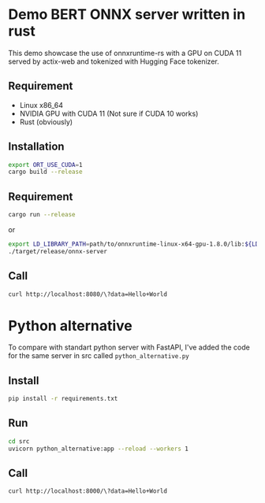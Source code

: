 # Demo BERT ONNX server written in rust

This demo showcase the use of onnxruntime-rs with a GPU on CUDA 11 served by actix-web and tokenized with Hugging Face tokenizer.

## Requirement

- Linux x86_64
- NVIDIA GPU with CUDA 11 (Not sure if CUDA 10 works)
- Rust (obviously)

## Installation

```bash
export ORT_USE_CUDA=1
cargo build --release
```

## Requirement

```bash
cargo run --release
```

or

```bash
export LD_LIBRARY_PATH=path/to/onnxruntime-linux-x64-gpu-1.8.0/lib:${LD_LIBRARY_PATH}
./target/release/onnx-server
```

## Call

```bash
curl http://localhost:8080/\?data=Hello+World
```

# Python alternative

To compare with standart python server with FastAPI, I've added the code for the same server in src called `python_alternative.py`

## Install

```bash
pip install -r requirements.txt
```

## Run

```bash
cd src
uvicorn python_alternative:app --reload --workers 1
```

## Call

```bash
curl http://localhost:8000/\?data=Hello+World
```
